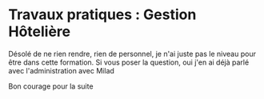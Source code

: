 # Travaux pratiques : Gestion Hôtelière
  
Désolé de ne rien rendre, rien de personnel, je n'ai juste pas le niveau pour être dans cette formation. 
Si vous poser la question, oui j'en ai déjà parlé avec l'administration avec Milad

Bon courage pour la suite

